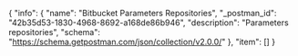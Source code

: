 {
  "info": {
    "name": "Bitbucket Parameters Repositories",
    "_postman_id": "42b35d53-1830-4968-8692-a168de86b946",
    "description": "Parameters repositories",
    "schema": "https://schema.getpostman.com/json/collection/v2.0.0/"
  },
  "item": []
}